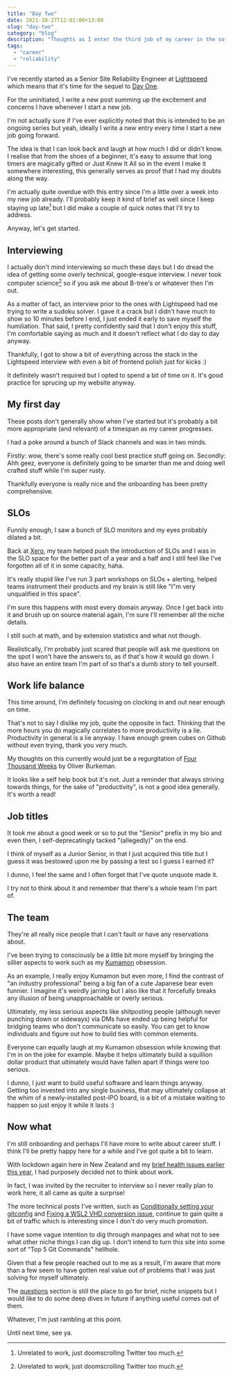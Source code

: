 ```yaml
---
title: "Day Two"
date: 2021-10-27T12:01:00+13:00
slug: "day-two"
category: "blog"
description: "Thoughts as I enter the third job of my career in the software industry"
tags:
  - "career"
  - "reliability"
---
```


I've recently started as a Senior Site Reliability Engineer at [Lightspeed](https://lightspeedhq.com/) which means that it's time for the sequel to [Day One](/blog/day-one).

For the uninitiated, I write a new post summing up the excitement and concerns I have whenever I start a new job.

I'm not actually sure if I've ever explicitly noted that this is intended to be an ongoing series but yeah, ideally I write a new entry every time I start a new job going forward.

The idea is that I can look back and laugh at how much I did or didn't know. I realise that from the shoes of a beginner, it's easy to assume that long timers are magically gifted or Just Knew It All so in the event I make it somewhere interesting, this generally serves as proof that I had my doubts along the way.

I'm actually quite overdue with this entry since I'm a little over a week into my new job already. I'll probably keep it kind of brief as well since I keep staying up late[^1] but I did make a couple of quick notes that I'll try to address.

Anyway, let's get started.

## Interviewing

I actually don't mind interviewing so much these days but I do dread the idea of getting some overly technical, google-esque interview. I never took computer science[^1] so if you ask me about B-tree's or whatever then I'm out.

As a matter of fact, an interview prior to the ones with Lightspeed had me trying to write a sudoku solver. I gave it a crack but I didn't have much to show so 10 minutes before I end, I just ended it early to save myself the humiliation. That said, I pretty confidently said that I don't enjoy this stuff, I'm comfortable saying as much and it doesn't reflect what I do day to day anyway.

Thankfully, I got to show a bit of everything across the stack in the Lightspeed interview with even a bit of frontend polish just for kicks :)

It definitely wasn't required but I opted to spend a bit of time on it. It's good practice for sprucing up my website anyway.

## My first day

These posts don't generally show when I've started but it's probably a bit more appropriate (and relevant) of a timespan as my career progresses.

I had a poke around a bunch of Slack channels and was in two minds.

Firstly: wow, there's some really cool best practice stuff going on. Secondly: Ahh geez, everyone is definitely going to be smarter than me and doing well crafted stuff while I'm super rusty.

Thankfully everyone is really nice and the onboarding has been pretty comprehensive.

## SLOs

Funnily enough, I saw a bunch of SLO monitors and my eyes probably dilated a bit.

Back at [Xero](https://www.xero.com/nz/), my team helped push the introduction of SLOs and I was in the SLO space for the better part of a year and a half and I still feel like I've forgotten all of it in some capacity, haha.

It's really stupid like I've run 3 part workshops on SLOs + alerting, helped teams instrument their products and my brain is still like "I"m very unqualified in this space".

I'm sure this happens with most every domain anyway. Once I get back into it and brush up on source material again, I'm sure I'll remember all the niche details.

I still such at math, and by extension statistics and what not though.

Realistically, I'm probably just scared that people will ask me questions on the spot I won't have the answers to, as if that's how it would go down. I also have an entire team I'm part of so that's a dumb story to tell yourself.

## Work life balance

This time around, I'm definitely focusing on clocking in and out near enough on time.

That's not to say I dislike my job, quite the opposite in fact. Thinking that the more hours you do magically correlates to more productivity is a lie. Productivity in general is a lie anyway. I have enough green cubes on Github without even trying, thank you very much.

My thoughts on this currently would just be a regurgitation of [Four Thousand Weeks](https://www.oliverburkeman.com/books) by Oliver Burkeman.

It looks like a self help book but it's not. Just a reminder that always striving towards things, for the sake of "productivity", is not a good idea generally. It's worth a read!

## Job titles

It took me about a good week or so to put the "Senior" prefix in my bio and even then, I self-deprecatingly tacked "(allegedly)" on the end.

I think of myself as a Junior Senior, in that I just acquired this title but I guess it was bestowed upon me by passing a test so I guess I earned it?

I dunno, I feel the same and I often forget that I've quote unquote made it.

I try not to think about it and remember that there's a whole team I'm part of.

## The team

They're all really nice people that I can't fault or have any reservations about.

I've been trying to consciously be a little bit more myself by bringing the sillier aspects to work such as my [Kumamon](https://en.wikipedia.org/wiki/Kumamon) obsession.

As an example, I really enjoy Kumamon but even more, I find the contrast of "an industry professional" being a big fan of a cute Japanese bear even funnier. I imagine it's weirdly jarring but I also like that it forcefully breaks any illusion of being unapproachable or overly serious.

Ultimately, my less serious aspects like shitposting people (although never punching down or sideways) via DMs have ended up being helpful for bridging teams who don't communicate so easily. You can get to know individuals and figure out how to build ties with common elements.

Everyone can equally laugh at my Kumamon obsession while knowing that I'm in on the joke for example. Maybe it helps ultimately build a squillion dollar product that ultimately would have fallen apart if things were too serious.

I dunno, I just want to build useful software and learn things anyway. Getting too invested into any single business, that may ultimately collapse at the whim of a newly-installed post-IPO board, is a bit of a mistake waiting to happen so just enjoy it while it lasts :)

## Now what

I'm still onboarding and perhaps I'll have more to write about career stuff. I think I'll be pretty happy here for a while and I've got quite a bit to learn.

With lockdown again here in New Zealand and my [brief health issues earlier this year](/blog/ride-the-curve/), I had purposely decided not to think about work.

In fact, I was invited by the recruiter to interview so I never really plan to work here, it all came as quite a surprise!

The more technical posts I've written, such as [Conditionally setting your gitconfig](/blog/conditional-gitconfig/) and [Fixing a WSL2 VHD conversion issue](/blog/wsl2-vhd-issue/), continue to gain quite a bit of traffic which is interesting since I don't do very much promotion.

I have some vague intention to dig through manpages and what not to see what other niche things I can dig up. I don't intend to turn this site into some sort of "Top 5 Git Commands" hellhole.

Given that a few people reached out to me as a result, I'm aware that more than a few seem to have gotten real value out of problems that I was just solving for myself ultimately.

The [questions](/questions) section is still the place to go for brief, niche snippets but I would like to do some deep dives in future if anything useful comes out of them.

Whatever, I'm just rambling at this point.

Until next time, see ya.

[^1]: Unrelated to work, just doomscrolling Twitter too much.
[^2]: I was actually rejected from university, not that I really wanted to go anyway. I considered myself allergic to debt, at least on that scale.
